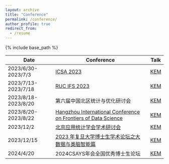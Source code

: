 ```yaml
---
layout: archive
title: "Conference"
permalink: /conference/
author_profile: true
redirect_from:
  - /resume
---
```


{% include base_path %}


|  Date | Conference  | Talk  |
|---|---|---|
| 2023/6/30-2023/7/3  |  [ICSA 2023](https://china2023.icsa.org/) |  [KEM](https://github.com/Helenology/Paper_KEM) |
| 2023/7/13-2023/7/18  |  [RUC IFS 2023](http://ifs.ruc.edu.cn/) |  [KEM](https://github.com/Helenology/Paper_KEM) |
| 2023/8/18-2023/8/20  |  第六届中国北区统计与优化研讨会 |  [KEM](https://github.com/Helenology/Paper_KEM) |
| 2023/8/20-2023/8/22  |  [Hangzhou International Conference on Frontiers of Data Science](https://www.zjuyh.com/data2023en/rb?language=en-us) |  [KEM](https://github.com/Helenology/Paper_KEM) |
| 2023/12/2  |  [北京应用统计学会学术研讨会](https://mp.weixin.qq.com/s/2wkT1Xcuw4JDRrHHS1yFUg) |  [KEM](https://github.com/Helenology/Paper_KEM) |
| 2023/12/15  |  [2023 年复旦大学博士生学术论坛之大数据与类脑智能篇](https://mp.weixin.qq.com/s/hXQ3Vs9-Hd1E7eLctQ39) |  [KEM](https://github.com/Helenology/Paper_KEM) |
| 2024/4/20  |  2024CSAYS年会全国优秀博士生论坛 |  [KEM](https://github.com/Helenology/Paper_KEM) |